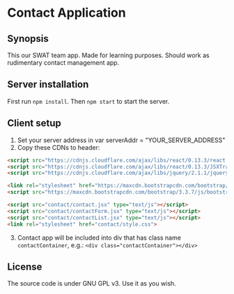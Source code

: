 # Contact Application

## Synopsis

This our SWAT team app. Made for learning purposes. Should work as rudimentary contact management app.

## Server installation

First run `npm install`.
Then `npm start` to start the server.

## Client setup

1. Set your server address in var serverAddr = "YOUR_SERVER_ADDRESS"
2. Copy these CDNs to header:

```html
<script src="https://cdnjs.cloudflare.com/ajax/libs/react/0.13.3/react.js"></script>
<script src="https://cdnjs.cloudflare.com/ajax/libs/react/0.13.3/JSXTransformer.js"></script>
<script src="https://cdnjs.cloudflare.com/ajax/libs/jquery/2.1.1/jquery.min.js"></script>

<link rel="stylesheet" href="https://maxcdn.bootstrapcdn.com/bootstrap/3.3.7/css/bootstrap.min.css" integrity="sha384-BVYiiSIFeK1dGmJRAkycuHAHRg32OmUcww7on3RYdg4Va+PmSTsz/K68vbdEjh4u" crossorigin="anonymous">
<script src="https://maxcdn.bootstrapcdn.com/bootstrap/3.3.7/js/bootstrap.min.js" integrity="sha384-Tc5IQib027qvyjSMfHjOMaLkfuWVxZxUPnCJA7l2mCWNIpG9mGCD8wGNIcPD7Txa" crossorigin="anonymous"></script>

<script src="contact/contact.jsx" type="text/js"></script>
<script src="contact/contactForm.jsx" type="text/js"></script>
<script src="contact/contactList.jsx" type="text/js"></script>
<link rel="stylesheet" href="contact/style.css">
```
3. Contact app will be included into div that has class name `contactContainer`, e.g.:
`<div class="contactContainer"></div>`

## License

The source code is under GNU GPL v3. Use it as you wish.
